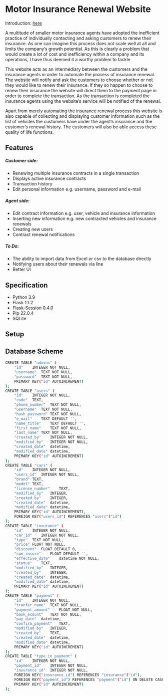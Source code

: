 # Motor Insurance Renewal Website
Introduction: [here](https://www.youtube.com/watch?v=oIk2hTPxFqs "here")

A multitude of smaller motor insurance agents have adopted the inefficient practice of individually contacting and asking customers to renew their insurance. As one can imagine this process does not scale well at all and limits the company’s growth potential. As this is clearly a problem that would create a lot of cost and inefficiency within a company and its operations, I have thus deemed it a worthy problem to tackle
 
This website acts as an intermediary between the customers and the insurance agents in order to automate the process  of insurance renewal. The website will notify and ask the customers to choose whether or not they would like to renew their insurance. If they so happen to choose to renew their insurance the website will direct them to the payment page in order to complete the transaction. As the transaction is completed the insurance agents using the website’s service will be notified of the renewal.
 
Apart from merely automating the insurance renewal process this website is also capable of collecting and displaying customer information such as the list of vehicles the customers have under the agent’s insurance and the customer’s renewal history. The customers will also be able access these quality of life functions.

## Features
##### Customer side:
- Renewing multiple insurance contracts in a single transaction
- Displays active insurance contracts
- Transaction history
- Edit personal information e.g. username, password and e-mail

##### Agent side:
- Edit contract information e.g. user, vehicle and insurance information
- Inserting new information e.g. new contracted vehicles and insurance renewals
- Creating new users
- Contract renewal notifications

##### To Do:
- The ability to import data from Excel or csv to the database directly
- Notifying users about their renewals via line
- Better UI

## Specification
- Python 3.9
- Flask 1.1.2
- Flask-Session 0.4.0
- Pip 22.0.4
- SQLite

## Setup

## Database Scheme
```sh
CREATE TABLE "admins" (
	"id"	INTEGER NOT NULL,
	"username"	TEXT NOT NULL,
	"password"	TEXT NOT NULL,
	PRIMARY KEY("id" AUTOINCREMENT)
);
CREATE TABLE "users" (
	"id"	INTEGER NOT NULL,
	"code"	TEXT,
	"phone_number"	TEXT NOT NULL,
	"username"	TEXT NOT NULL,
	"hash_password"	TEXT NOT NULL,
	"e_mail"	TEXT DEFAULT '',
	"name_title"	TEXT DEFAULT '',
	"first_name"	TEXT NOT NULL,
	"last_name"	TEXT NOT NULL,
	"created_by"	INTEGER NOT NULL,
	"modified_by"	INTEGER NOT NULL,
	"created_date"	datetime,
	"modified_date"	datetime,
	PRIMARY KEY("id" AUTOINCREMENT)
);
CREATE TABLE "cars" (
	"id"	INTEGER NOT NULL,
	"users_id"	INTEGER NOT NULL,
	"brand"	TEXT,
	"model"	TEXT,
	"license_number"	TEXT,
	"modified_by"	INTEGER,
	"created_by"	INTEGER,
	"created_date"	datetime,
	"modified_date"	datetime,
	PRIMARY KEY("id" AUTOINCREMENT),
	FOREIGN KEY("users_id") REFERENCES "users"("id")
);
CREATE TABLE "insurance" (
	"id"	INTEGER NOT NULL,
	"car_id"	INTEGER NOT NULL,
	"type"	TEXT NOT NULL,
	"price"	FLOAT NOT NULL,
	"discount"	FLOAT DEFAULT 0,
	"sum_insure"	FLOAT DEFAULT '',
	"effective_date"	datetime NOT NULL,
	"status"	TEXT,
	"modified_by"	INTEGER,
	"created_by"	INTEGER,
	"created_date"	datetime,
	"modified_date"	datetime,
	PRIMARY KEY("id" AUTOINCREMENT)
);
CREATE TABLE "payment" (
	"id"	INTEGER NOT NULL,
	"tranfer_name"	TEXT NOT NULL,
	"payment_amount"	FLOAT NOT NULL,
	"bank_acount"	TEXT NOT NULL,
	"pay_date"	datetime,
	"confirm_payment"	TEXT,
	"modified_by"	INTEGER,
	"created_by"	TEXT,
	"created_date"	datetime,
	"modified_date"	datetime,
	PRIMARY KEY("id" AUTOINCREMENT)
);
CREATE TABLE "type_in_payment" (
	"id"	INTEGER NOT NULL,
	"payment_id"	INTEGER NOT NULL,
	"insurance_id"	INTEGER NOT NULL,
	FOREIGN KEY("insurance_id") REFERENCES "insurance"("id"),
	FOREIGN KEY("payment_id") REFERENCES "payment"("id") ON DELETE CASCADE,
	PRIMARY KEY("id" AUTOINCREMENT)
);
```
